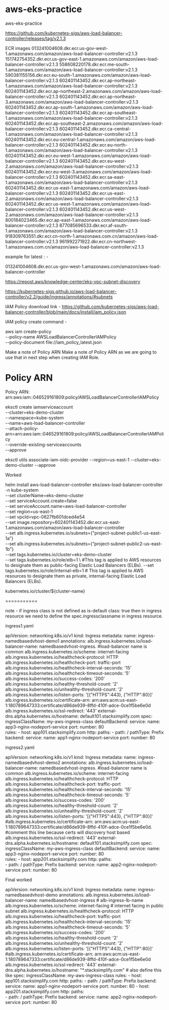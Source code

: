 # aws-eks-practice
aws-eks-practice


https://github.com/kubernetes-sigs/aws-load-balancer-controller/releases/tag/v2.1.3


ECR images
013241004608.dkr.ecr.us-gov-west-1.amazonaws.com/amazon/aws-load-balancer-controller:v2.1.3
151742754352.dkr.ecr.us-gov-east-1.amazonaws.com/amazon/aws-load-balancer-controller:v2.1.3
558608220178.dkr.ecr.me-south-1.amazonaws.com/amazon/aws-load-balancer-controller:v2.1.3
590381155156.dkr.ecr.eu-south-1.amazonaws.com/amazon/aws-load-balancer-controller:v2.1.3
602401143452.dkr.ecr.ap-northeast-1.amazonaws.com/amazon/aws-load-balancer-controller:v2.1.3
602401143452.dkr.ecr.ap-northeast-2.amazonaws.com/amazon/aws-load-balancer-controller:v2.1.3
602401143452.dkr.ecr.ap-northeast-3.amazonaws.com/amazon/aws-load-balancer-controller:v2.1.3
602401143452.dkr.ecr.ap-south-1.amazonaws.com/amazon/aws-load-balancer-controller:v2.1.3
602401143452.dkr.ecr.ap-southeast-1.amazonaws.com/amazon/aws-load-balancer-controller:v2.1.3
602401143452.dkr.ecr.ap-southeast-2.amazonaws.com/amazon/aws-load-balancer-controller:v2.1.3
602401143452.dkr.ecr.ca-central-1.amazonaws.com/amazon/aws-load-balancer-controller:v2.1.3
602401143452.dkr.ecr.eu-central-1.amazonaws.com/amazon/aws-load-balancer-controller:v2.1.3
602401143452.dkr.ecr.eu-north-1.amazonaws.com/amazon/aws-load-balancer-controller:v2.1.3
602401143452.dkr.ecr.eu-west-1.amazonaws.com/amazon/aws-load-balancer-controller:v2.1.3
602401143452.dkr.ecr.eu-west-2.amazonaws.com/amazon/aws-load-balancer-controller:v2.1.3
602401143452.dkr.ecr.eu-west-3.amazonaws.com/amazon/aws-load-balancer-controller:v2.1.3
602401143452.dkr.ecr.sa-east-1.amazonaws.com/amazon/aws-load-balancer-controller:v2.1.3
602401143452.dkr.ecr.us-east-1.amazonaws.com/amazon/aws-load-balancer-controller:v2.1.3
602401143452.dkr.ecr.us-east-2.amazonaws.com/amazon/aws-load-balancer-controller:v2.1.3
602401143452.dkr.ecr.us-west-1.amazonaws.com/amazon/aws-load-balancer-controller:v2.1.3
602401143452.dkr.ecr.us-west-2.amazonaws.com/amazon/aws-load-balancer-controller:v2.1.3
800184023465.dkr.ecr.ap-east-1.amazonaws.com/amazon/aws-load-balancer-controller:v2.1.3
877085696533.dkr.ecr.af-south-1.amazonaws.com/amazon/aws-load-balancer-controller:v2.1.3
918309763551.dkr.ecr.cn-north-1.amazonaws.com.cn/amazon/aws-load-balancer-controller:v2.1.3
961992271922.dkr.ecr.cn-northwest-1.amazonaws.com.cn/amazon/aws-load-balancer-controller:v2.1.3




example for latest : -

013241004608.dkr.ecr.us-gov-west-1.amazonaws.com/amazon/aws-load-balancer-controller




https://repost.aws/knowledge-center/eks-vpc-subnet-discovery


https://kubernetes-sigs.github.io/aws-load-balancer-controller/v2.2/guide/ingress/annotations/#subnets

IAM Policy download link - https://github.com/kubernetes-sigs/aws-load-balancer-controller/blob/main/docs/install/iam_policy.json

IAM policy create command - 

aws iam create-policy \
    --policy-name AWSLoadBalancerControllerIAMPolicy \
    --policy-document file://iam_policy_latest.json


Make a note of Policy ARN
Make a note of Policy ARN as we are going to use that in next step when creating IAM Role.
# Policy ARN 
Policy ARN:  arn:aws:iam::046529161809:policy/AWSLoadBalancerControllerIAMPolicy
    
eksctl create iamserviceaccount \
  --cluster=eks-demo-cluster \
  --namespace=kube-system \
  --name=aws-load-balancer-controller \
  --attach-policy-arn=arn:aws:iam::046529161809:policy/AWSLoadBalancerControllerIAMPolicy \
  --override-existing-serviceaccounts \
  --approve



eksctl utils associate-iam-oidc-provider --region=us-east-1 --cluster=eks-demo-cluster --approve




Worked

helm install aws-load-balancer-controller eks/aws-load-balancer-controller \
  -n kube-system \
  --set clusterName=eks-demo-cluster \
  --set serviceAccount.create=false \
  --set serviceAccount.name=aws-load-balancer-controller \
  --set region=us-east-1 \
  --set vpcId=vpc-0627fb601dced4e54 \
  --set image.repository=602401143452.dkr.ecr.us-east-1.amazonaws.com/amazon/aws-load-balancer-controller \
  --set alb.ingress.kubernetes.io/subnets={"project-subnet-public1-us-east-1a”} \
  --set alb.ingress.kubernetes.io/subnets={”project-subnet-public2-us-east-1b"} \
  --set tags.kubernetes.io/cluster=eks-demo-cluster \
  --set tags.kubernetes.io/role/elb=1 \        #This tag is applied to AWS resources to designate them as public-facing Elastic Load Balancers (ELBs).
  --set tags.kubernetes.io/role/internal-elb=1  # This tag is applied to AWS resources to designate them as private, internal-facing Elastic Load Balancers (ELBs).




kubernetes.io/cluster/${cluster-name}



===========


note - if ingress class is not defined as is-default class: true
then in ingress resource we need to define the spec.ingressclassname in ingress resource.



ingress1.yaml

apiVersion: networking.k8s.io/v1
kind: Ingress
metadata:
  name: ingress-namedbasedvhost-demo1
  annotations:
    alb.ingress.kubernetes.io/load-balancer-name: namedbasedvhost-ingress.    #load-balancer name is common
    alb.ingress.kubernetes.io/scheme: internet-facing
    alb.ingress.kubernetes.io/healthcheck-protocol: HTTP 
    alb.ingress.kubernetes.io/healthcheck-port: traffic-port
    alb.ingress.kubernetes.io/healthcheck-interval-seconds: '15'
    alb.ingress.kubernetes.io/healthcheck-timeout-seconds: '5'
    alb.ingress.kubernetes.io/success-codes: '200'
    alb.ingress.kubernetes.io/healthy-threshold-count: '2'
    alb.ingress.kubernetes.io/unhealthy-threshold-count: '2'   
    alb.ingress.kubernetes.io/listen-ports: '[{"HTTPS":443}, {"HTTP":80}]'
    alb.ingress.kubernetes.io/certificate-arn: arn:aws:acm:us-east-1:180789647333:certificate/d86de939-8ffd-410f-adce-0ce1f5be6e0d
    alb.ingress.kubernetes.io/ssl-redirect: '443'
    external-dns.alpha.kubernetes.io/hostname: default101.stacksimplify.com 
spec:
  ingressClassName: my-aws-ingress-class
  defaultBackend:
    service:
      name: app3-nginx-nodeport-service
      port:
        number: 80     
  rules:
    - host: app101.stacksimplify.com
      http:
        paths:
          - path: /
            pathType: Prefix
            backend:
              service:
                name: app1-nginx-nodeport-service
                port: 
                  number: 80


ingress2.yaml



apiVersion: networking.k8s.io/v1
kind: Ingress
metadata:
  name: ingress-namedbasedvhost-demo2
  annotations:
    alb.ingress.kubernetes.io/load-balancer-name: namedbasedvhost-ingress.     #load-balancer name is common
    alb.ingress.kubernetes.io/scheme: internet-facing
    alb.ingress.kubernetes.io/healthcheck-protocol: HTTP 
    alb.ingress.kubernetes.io/healthcheck-port: traffic-port
    alb.ingress.kubernetes.io/healthcheck-interval-seconds: '15'
    alb.ingress.kubernetes.io/healthcheck-timeout-seconds: '5'
    alb.ingress.kubernetes.io/success-codes: '200'
    alb.ingress.kubernetes.io/healthy-threshold-count: '2'
    alb.ingress.kubernetes.io/unhealthy-threshold-count: '2'   
    alb.ingress.kubernetes.io/listen-ports: '[{"HTTPS":443}, {"HTTP":80}]'
    #alb.ingress.kubernetes.io/certificate-arn: arn:aws:acm:us-east-1:180789647333:certificate/d86de939-8ffd-410f-adce-0ce1f5be6e0d. #comment this line because certs will discovery host based
    alb.ingress.kubernetes.io/ssl-redirect: '443'
    external-dns.alpha.kubernetes.io/hostname: default101.stacksimplify.com 
spec:
  ingressClassName: my-aws-ingress-class
  defaultBackend:
    service:
      name: app3-nginx-nodeport-service
      port:
        number: 80     
  rules:
    - host: app201.stacksimplify.com
      http:
        paths:                  
          - path: /
            pathType: Prefix
            backend:
              service:
                name: app2-nginx-nodeport-service
                port: 
                  number: 80



Final worked

apiVersion: networking.k8s.io/v1
kind: Ingress
metadata:
  name: ingress-namedbasedvhost-demo
  annotations:
    alb.ingress.kubernetes.io/load-balancer-name: namedbasedvhost-ingress  # alb-ingress-lb-name
    alb.ingress.kubernetes.io/scheme: internet-facing                       # internet facing in public subnet
    alb.ingress.kubernetes.io/healthcheck-protocol: HTTP 
    alb.ingress.kubernetes.io/healthcheck-port: traffic-port
    alb.ingress.kubernetes.io/healthcheck-interval-seconds: '15'
    alb.ingress.kubernetes.io/healthcheck-timeout-seconds: '5'
    alb.ingress.kubernetes.io/success-codes: '200'
    alb.ingress.kubernetes.io/healthy-threshold-count: '2'
    alb.ingress.kubernetes.io/unhealthy-threshold-count: '2'   
    alb.ingress.kubernetes.io/listen-ports: '[{"HTTPS":443}, {"HTTP":80}]'
    #alb.ingress.kubernetes.io/certificate-arn: arn:aws:acm:us-east-1:180789647333:certificate/d86de939-8ffd-410f-adce-0ce1f5be6e0d
    alb.ingress.kubernetes.io/ssl-redirect: '443'
    external-dns.alpha.kubernetes.io/hostname: "*.stacksimplify.com"           # also define this like
spec:
  ingressClassName: my-aws-ingress-class
  rules:
    - host: app101.stacksimplify.com
      http:
        paths:
          - path: /
            pathType: Prefix
            backend:
              service:
                name: app1-nginx-nodeport-service
                port: 
                  number: 80
    - host: app201.stacksimplify.com
      http:
        paths:                  
          - path: /
            pathType: Prefix
            backend:
              service:
                name: app2-nginx-nodeport-service
                port: 
                  number: 80









